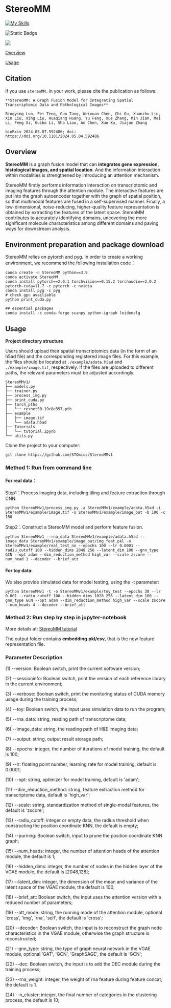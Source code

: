 # StereoMM

[![My Skills](https://skillicons.dev/icons?i=python,pytorch,r,bash,linux)](https://skillicons.dev)

![Static Badge](https://img.shields.io/badge/MultiModal-StereoMM-red)

![](https://komarev.com/ghpvc/?username=hah2468)

[Overview](#Overview)

[Usage](#Usage)

Citation
---------

If you use `stereoMM`_ in your work, please cite the publication as follows:

    **StereoMM: A Graph Fusion Model for Integrating Spatial Transcriptomic Data and Pathological Images**

    Bingying Luo, Fei Teng, Guo Tang, Weixuan Chen, Chi Qu, Xuanzhu Liu, Xin Liu, Xing Liu, Huaqiang Huang, Yu Feng, Xue Zhang, Min Jian, Mei Li, Feng Xi, Guibo Li, Sha Liao, Ao Chen, Xun Xu, Jiajun Zhang

    bioRxiv 2024.05.07.592486; doi: https://doi.org/10.1101/2024.05.04.592486


## Overview

**StereoMM** is a graph fusion model that can **integrates gene expression, histological images, and spatial location**. And the information interaction within modalities is strengthened by introducing an attention mechanism. 

StereoMM firstly performs information interaction on transcriptomic and imaging features through the attention module. The interactive features are put into the graph autoencoder together with the graph of spatial position, so that multimodal features are fused in a self-supervised manner. Finally, a low-dimensional, noise-reducing, higher-quality feature representation is obtained by extracting the features of the latent space. StereoMM contributes to accurately identifying domains, uncovering the more significant molecule characteristics among different domains and paving ways for downstream analysis.



## Environment preparation and package download

StereoMM relies on pytorch and pyg. In order to create a working environment, we recommend the following installation code：

```
conda create -n StereoMM python==3.9
conda activate StereoMM
conda install pytorch==2.0.1 torchvision==0.15.2 torchaudio==2.0.2 pytorch-cuda=11.7 -c pytorch -c nvidia
conda install pyg -c pyg
# check gpu availiable
python print_cuda.py

## essential packages
conda install -c conda-forge scanpy python-igraph leidenalg
```



## Usage

**Project directory structure**

Users should upload their spatial transcriptomics data (in the form of an h5ad file) and the corresponding registered image files. For this example, the files should be located at `./example/adata.h5ad` and `./example/image.tif`, respectively. If the files are uploaded to different paths, the relevant parameters must be adjusted accordingly.

```
StereoMMv1/
├── models.py
├── trainer.py
├── process_img.py
├── print_cuda.py
├── torch_pths
│   └── resnet50-19c8e357.pth
├── example
│   ├── image.tif
│   └── adata.h5ad
├── Tutorials
│   └── tutorial.ipynb
└── utils.py
```

Clone the project to your computer:

```
git clone https://github.com/STOmics/StereoMMv1
```



### Method 1: Run from command line

#### For real data： 

Step1：Process imaging data, including tiling and feature extraction through CNN.

```
python StereoMMv1/process_img.py -a StereoMMv1/example/adata.h5ad -i StereoMMv1/example/image.tif -o StereoMMv1/example/image_out -b 100 -c 150
```



Step2：Construct a StereoMM model and perform feature fusion.

```
python StereoMMv1 --rna_data StereoMMv1/example/adata.h5ad --image_data StereoMMv1/example/image_out/img_feat.pkl -o StereoMMv1/example/real_test_nn --epochs 100 --lr 0.0001 --radiu_cutoff 100 --hidden_dims 2048 256 --latent_dim 100 --gnn_type GCN --opt adam --dim_reduction_method high_var --scale zscore --num_head 1 --decoder --brief_att
```



#### For toy data:

We also provide simulated data for model testing, using the -t parameter:

```
python StereoMMv1 -t -o StereoMMv1/example/toy_test --epochs 30 --lr 0.001 --radiu_cutoff 100 --hidden_dims 1028 256 --latent_dim 100 --gnn_type GCN --opt adam --dim_reduction_method high_var --scale zscore --num_heads 4 --decoder --brief_att
```



### Method 2: Run step by step in jupyter-notebook

More details at: [StereoMM tutorial](./Tutorials/tutorial.ipynb)



The output folder contains **embedding.pkl/csv**, that is the new feature representation file.



### Parameter Description

(1) --version: Boolean switch, print the current software version; 

(2) --sessioninfo: Boolean switch, print the version of each reference library in the current environment; 

(3) --verbose: Boolean switch, print the monitoring status of CUDA memory usage during the training process;

 (4) --toy: Boolean switch, the input uses simulation data to run the program; 

(5) --rna_data: string, reading path of transcriptome data;

 (6) --image_data: string, the reading path of H&E imaging data; 

(7) --output: string, output result storage path; 

(8) --epochs: integer, the number of iterations of model training, the default is 100; 

(9) --lr: floating point number, learning rate for model training, default is 0.0001; 

(10) --opt: string, optimizer for model training, default is 'adam'; 

(11) --dim_reduction_method: string, feature extraction method for transcriptome data, default is 'high_var'; 

(12) --scale: string, standardization method of single-modal features, the default is 'zscore'; 

(13) --radiu_cutoff: integer or empty data, the radius threshold when constructing the position coordinate KNN, the default is empty; 

(14) --purning: Boolean switch, input to prune the position coordinate KNN graph; 

(15) --num_heads: integer, the number of attention heads of the attention module, the default is 1;

 (16) --hidden_dims: integer, the number of nodes in the hidden layer of the VGAE module, the default is [2048,128]; 

(17) --latent_dim: integer, the dimension of the mean and variance of the latent space of the VGAE module, the default is 100;

 (18) --brief_att: Boolean switch, the input uses the attention version with a reduced number of parameters; 

(19) --att_mode: string, the running mode of the attention module, optional 'cross', 'img', 'rna', 'self', the default is 'cross';

 (20) --decoder: Boolean switch, the input is to reconstruct the graph node characteristics in the VGAE module, otherwise the graph structure is reconstructed; 

(21) --gnn_type: string, the type of graph neural network in the VGAE module, optional 'GAT', 'GCN', 'GraphSAGE', the default is 'GCN'; 

(22) --dec: Boolean switch, the input is to add the DEC module during the training process;

(23) --rna_weight: integer, the weight of rna feature during feature concat, the default is 1. 

(24) --n_cluster: integer, the final number of categories in the clustering process, the default is 10;
